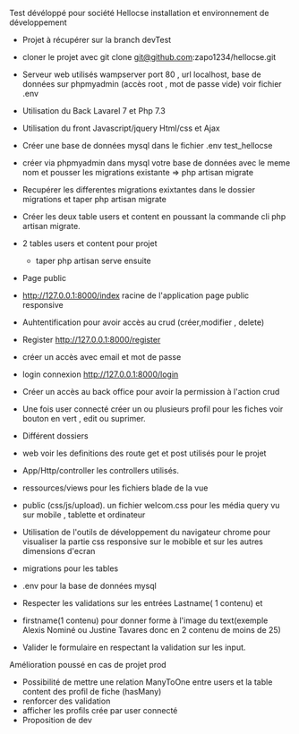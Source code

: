   Test dévéloppé pour société Hellocse
  installation et environnement de développement 
- Projet à récupérer sur la branch devTest
- cloner le projet avec git clone git@github.com:zapo1234/hellocse.git

- Serveur web utilisés wampserver port 80 , url localhost, base de données sur phpmyadmin (accès root , mot de passe vide) voir fichier .env
- Utilisation du Back Lavarel 7 et Php 7.3
- Utilisation du front Javascript/jquery Html/css et Ajax 

- Créer une base de données mysql dans le fichier .env  test_hellocse
- créer via phpmyadmin dans mysql votre base de données avec le meme nom  et pousser les migrations existante => php artisan migrate
- Recupérer les differentes migrations exixtantes dans le dossier migrations et taper php artisan migrate
- Créer les deux table users et content en poussant la commande cli php artisan migrate.

- 2 tables users et content pour projet
  - taper php artisan serve ensuite
 - Page public  
- http://127.0.0.1:8000/index racine de l'application page public responsive

 - Auhtentification pour avoir accès au crud (créer,modifier , delete)

- Register  http://127.0.0.1:8000/register 
- créer un accès avec email et mot de passe 
- login connexion http://127.0.0.1:8000/login 
- Créer un accès au back office pour avoir la permission à l'action crud
- Une fois user connecté créer un ou plusieurs  profil pour les fiches  voir bouton en vert  , edit ou suprimer.

- Différent dossiers
- web voir les definitions des route get et post utilisés pour le projet
- App/Http/controller les controllers utilisés.
- ressources/views pour les fichiers blade de la vue
- public (css/js/upload). un fichier welcom.css pour les média query vu sur mobile , tablette et ordinateur
- Utilisation de l'outils de développement du navigateur chrome pour visualiser la partie css responsive sur le mobible et sur les autres dimensions d'ecran
-  migrations pour les tables
-  .env pour la base de données mysql

- Respecter les validations sur les entrées Lastname( 1 contenu) et 
- firstname(1 contenu) pour donner forme à l'image du text(exemple Alexis Nominé ou Justine Tavares donc en 2 contenu de moins de 25)
- Valider le formulaire en respectant la validation sur les input.

Amélioration poussé en cas de projet prod
- Possibilité de mettre une relation ManyToOne entre users et la table content des profil de fiche (hasMany)
- renforcer des validation
- afficher les profils crée par user connecté
- Proposition de dev
